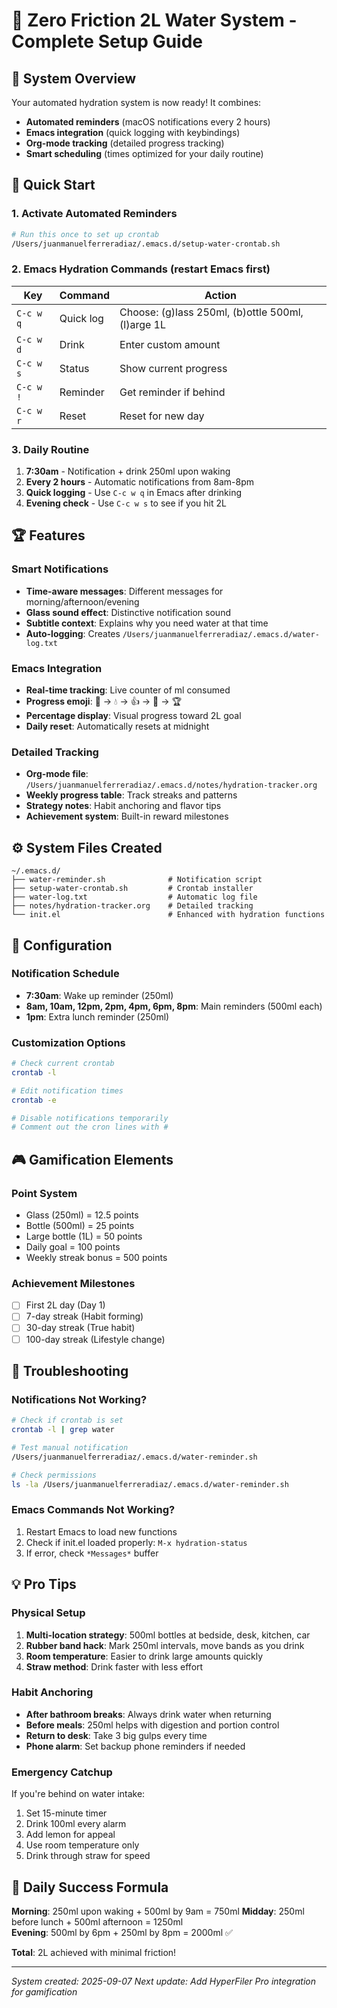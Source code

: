 # 🚰 Zero Friction 2L Water System - Complete Setup Guide

## 🎯 System Overview

Your automated hydration system is now ready! It combines:
- **Automated reminders** (macOS notifications every 2 hours)
- **Emacs integration** (quick logging with keybindings)  
- **Org-mode tracking** (detailed progress tracking)
- **Smart scheduling** (times optimized for your daily routine)

## 📱 Quick Start

### 1. Activate Automated Reminders
```bash
# Run this once to set up crontab
/Users/juanmanuelferreradiaz/.emacs.d/setup-water-crontab.sh
```

### 2. Emacs Hydration Commands (restart Emacs first)
| Key | Command | Action |
|-----|---------|--------|
| `C-c w q` | Quick log | Choose: (g)lass 250ml, (b)ottle 500ml, (l)arge 1L |
| `C-c w d` | Drink | Enter custom amount |
| `C-c w s` | Status | Show current progress |
| `C-c w !` | Reminder | Get reminder if behind |
| `C-c w r` | Reset | Reset for new day |

### 3. Daily Routine
1. **7:30am** - Notification + drink 250ml upon waking
2. **Every 2 hours** - Automatic notifications from 8am-8pm
3. **Quick logging** - Use `C-c w q` in Emacs after drinking
4. **Evening check** - Use `C-c w s` to see if you hit 2L

## 🏆 Features

### Smart Notifications
- **Time-aware messages**: Different messages for morning/afternoon/evening
- **Glass sound effect**: Distinctive notification sound
- **Subtitle context**: Explains why you need water at that time
- **Auto-logging**: Creates `/Users/juanmanuelferreradiaz/.emacs.d/water-log.txt`

### Emacs Integration
- **Real-time tracking**: Live counter of ml consumed
- **Progress emoji**: 🚨 → 💧 → 👍 → 💪 → 🏆
- **Percentage display**: Visual progress toward 2L goal
- **Daily reset**: Automatically resets at midnight

### Detailed Tracking
- **Org-mode file**: `/Users/juanmanuelferreradiaz/.emacs.d/notes/hydration-tracker.org`
- **Weekly progress table**: Track streaks and patterns
- **Strategy notes**: Habit anchoring and flavor tips
- **Achievement system**: Built-in reward milestones

## ⚙️ System Files Created

```
~/.emacs.d/
├── water-reminder.sh              # Notification script
├── setup-water-crontab.sh         # Crontab installer  
├── water-log.txt                  # Automatic log file
├── notes/hydration-tracker.org    # Detailed tracking
└── init.el                        # Enhanced with hydration functions
```

## 🔧 Configuration

### Notification Schedule
- **7:30am**: Wake up reminder (250ml)
- **8am, 10am, 12pm, 2pm, 4pm, 6pm, 8pm**: Main reminders (500ml each)
- **1pm**: Extra lunch reminder (250ml)

### Customization Options
```bash
# Check current crontab
crontab -l

# Edit notification times
crontab -e

# Disable notifications temporarily
# Comment out the cron lines with #
```

## 🎮 Gamification Elements

### Point System
- Glass (250ml) = 12.5 points
- Bottle (500ml) = 25 points  
- Large bottle (1L) = 50 points
- Daily goal = 100 points
- Weekly streak bonus = 500 points

### Achievement Milestones
- [ ] First 2L day (Day 1)
- [ ] 7-day streak (Habit forming)
- [ ] 30-day streak (True habit)  
- [ ] 100-day streak (Lifestyle change)

## 🚨 Troubleshooting

### Notifications Not Working?
```bash
# Check if crontab is set
crontab -l | grep water

# Test manual notification
/Users/juanmanuelferreradiaz/.emacs.d/water-reminder.sh

# Check permissions
ls -la /Users/juanmanuelferreradiaz/.emacs.d/water-reminder.sh
```

### Emacs Commands Not Working?
1. Restart Emacs to load new functions
2. Check if init.el loaded properly: `M-x hydration-status`
3. If error, check `*Messages*` buffer

## 💡 Pro Tips

### Physical Setup
1. **Multi-location strategy**: 500ml bottles at bedside, desk, kitchen, car
2. **Rubber band hack**: Mark 250ml intervals, move bands as you drink
3. **Room temperature**: Easier to drink large amounts quickly
4. **Straw method**: Drink faster with less effort

### Habit Anchoring  
- **After bathroom breaks**: Always drink water when returning
- **Before meals**: 250ml helps with digestion and portion control
- **Return to desk**: Take 3 big gulps every time
- **Phone alarm**: Set backup phone reminders if needed

### Emergency Catchup
If you're behind on water intake:
1. Set 15-minute timer
2. Drink 100ml every alarm
3. Add lemon for appeal
4. Use room temperature only
5. Drink through straw for speed

## 🎯 Daily Success Formula

**Morning**: 250ml upon waking + 500ml by 9am = 750ml
**Midday**: 250ml before lunch + 500ml afternoon = 1250ml  
**Evening**: 500ml by 6pm + 250ml by 8pm = 2000ml ✅

**Total**: 2L achieved with minimal friction!

---
*System created: 2025-09-07*
*Next update: Add HyperFiler Pro integration for gamification*